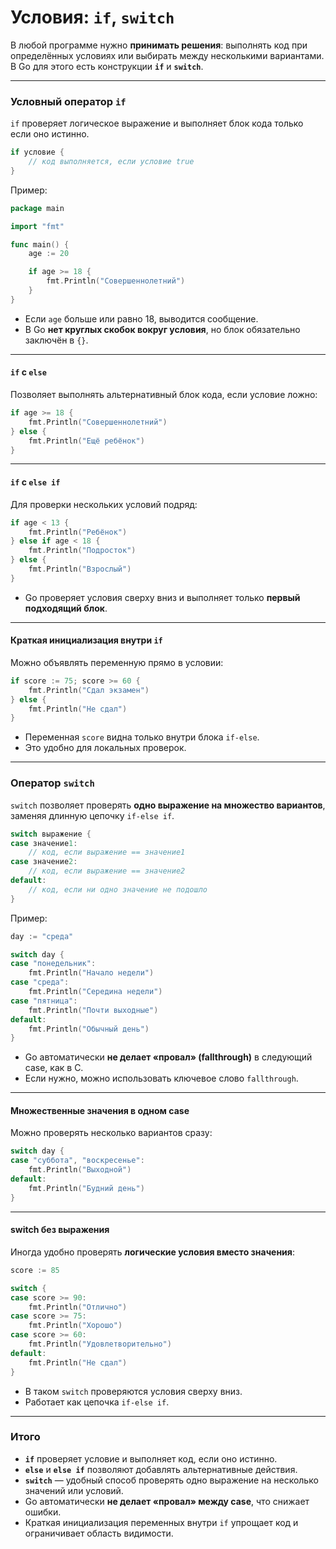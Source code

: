 # Условия: `if`, `switch`

В любой программе нужно **принимать решения**: выполнять код при определённых условиях или выбирать между несколькими вариантами. В Go для этого есть конструкции **`if`** и **`switch`**.

---

### Условный оператор `if`

`if` проверяет логическое выражение и выполняет блок кода только если оно истинно.

```go
if условие {
    // код выполняется, если условие true
}
```

Пример:

```go
package main

import "fmt"

func main() {
    age := 20

    if age >= 18 {
        fmt.Println("Совершеннолетний")
    }
}
```

* Если `age` больше или равно 18, выводится сообщение.
* В Go **нет круглых скобок вокруг условия**, но блок обязательно заключён в `{}`.

---

#### `if` с `else`

Позволяет выполнять альтернативный блок кода, если условие ложно:

```go
if age >= 18 {
    fmt.Println("Совершеннолетний")
} else {
    fmt.Println("Ещё ребёнок")
}
```

---

#### `if` с `else if`

Для проверки нескольких условий подряд:

```go
if age < 13 {
    fmt.Println("Ребёнок")
} else if age < 18 {
    fmt.Println("Подросток")
} else {
    fmt.Println("Взрослый")
}
```

* Go проверяет условия сверху вниз и выполняет только **первый подходящий блок**.

---

#### Краткая инициализация внутри `if`

Можно объявлять переменную прямо в условии:

```go
if score := 75; score >= 60 {
    fmt.Println("Сдал экзамен")
} else {
    fmt.Println("Не сдал")
}
```

* Переменная `score` видна только внутри блока `if-else`.
* Это удобно для локальных проверок.

---

### Оператор `switch`

`switch` позволяет проверять **одно выражение на множество вариантов**, заменяя длинную цепочку `if-else if`.

```go
switch выражение {
case значение1:
    // код, если выражение == значение1
case значение2:
    // код, если выражение == значение2
default:
    // код, если ни одно значение не подошло
}
```

Пример:

```go
day := "среда"

switch day {
case "понедельник":
    fmt.Println("Начало недели")
case "среда":
    fmt.Println("Середина недели")
case "пятница":
    fmt.Println("Почти выходные")
default:
    fmt.Println("Обычный день")
}
```

* Go автоматически **не делает «провал» (fallthrough)** в следующий case, как в C.
* Если нужно, можно использовать ключевое слово `fallthrough`.

---

#### Множественные значения в одном case

Можно проверять несколько вариантов сразу:

```go
switch day {
case "суббота", "воскресенье":
    fmt.Println("Выходной")
default:
    fmt.Println("Будний день")
}
```

---

#### switch без выражения

Иногда удобно проверять **логические условия вместо значения**:

```go
score := 85

switch {
case score >= 90:
    fmt.Println("Отлично")
case score >= 75:
    fmt.Println("Хорошо")
case score >= 60:
    fmt.Println("Удовлетворительно")
default:
    fmt.Println("Не сдал")
}
```

* В таком `switch` проверяются условия сверху вниз.
* Работает как цепочка `if-else if`.

---

### Итого

* **`if`** проверяет условие и выполняет код, если оно истинно.
* **`else`** и **`else if`** позволяют добавлять альтернативные действия.
* **`switch`** — удобный способ проверять одно выражение на несколько значений или условий.
* Go автоматически **не делает «провал» между case**, что снижает ошибки.
* Краткая инициализация переменных внутри `if` упрощает код и ограничивает область видимости.